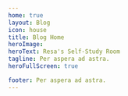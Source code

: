 ```yaml
---
home: true
layout: Blog
icon: house
title: Blog Home
heroImage: 
heroText: Resa's Self-Study Room
tagline: Per aspera ad astra.
heroFullScreen: true

footer: Per aspera ad astra.
---
```

